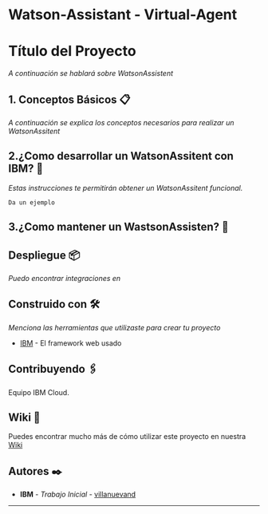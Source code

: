 # Watson-Assistant - Virtual-Agent
# Título del Proyecto

_A continuación se hablará sobre WatsonAssistent_

## 1. Conceptos Básicos 📋 

_A continuación se explica los conceptos necesarios para realizar un WatsonAssitent_



## 2.¿Como desarrollar un WatsonAssitent con IBM? 🚀


_Estas instrucciones te permitirán obtener un WatsonAssitent funcional._

```
Da un ejemplo
```


## 3.¿Como mantener un WastsonAssisten? 🔧


## Despliegue 📦

_Puedo encontrar integraciones en_

## Construido con 🛠️

_Menciona las herramientas que utilizaste para crear tu proyecto_

* [IBM](http://www.dropwizard.io/1.0.2/docs/) - El framework web usado


## Contribuyendo 🖇️

Equipo IBM Cloud.
## Wiki 📖

Puedes encontrar mucho más de cómo utilizar este proyecto en nuestra [Wiki](https://github.com/tu/proyecto/wiki)



## Autores ✒️

* **IBM** - *Trabajo Inicial* - [villanuevand](https://github.com/villanuevand)



---
